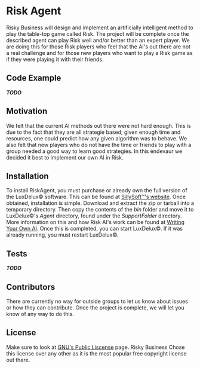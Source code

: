 # Risk Agent
Risky Business will design and implement an artificially intelligent method to play the table-top game called Risk. The project will be complete once the described agent can play Risk well and/or better than an expert player. We are doing this for those Risk players who feel that the AI's out there are not a real challenge and for those new players who want to play a Risk game as if they were playing it with their friends.
## Code Example
***TODO***
## Motivation
We felt that the current AI methods out there were not hard enough. This is due to the fact that they are all strategie based; given enough time and resources, one could predict how any given algorithm was to behave. We also felt that new players who do not have the time or friends to play with a group needed a good way to learn good strategies. In this endevaur we decided it best to implement our own AI in Risk.
## Installation
To install RiskAgent, you must purchase or already own the full version of the LuxDelux© software. This can be found at [SillySoft™'s website](http://sillysoft.net/lux/). Once obtained, installation is simple. Download and extract the zip or tarball into a temporary directory. Then copy the contents of the *bin* folder and move it to LuxDelux©'s *Agent* directory, found under the *SupportFolder* directory. More information on this and how Risk AI's work can be found at [Writing Your Own AI](http://sillysoft.net/wiki/?WritingYourOwnAI). Once this is completed, you can start LuxDelux©. If it was already running, you must restart LuxDelux©.
## Tests
***TODO***
## Contributors
There are currently no way for outside groups to let us know about issues or how they can contribute. Once the project is complete, we will let you know of any way to do this.
## License
Make sure to look at [GNU's Public Liscense](http://www.gnu.org/licenses/gpl-3.0.en.html) page. Risky Business Chose this license over any other as it is the most popular free copyright license out there.
